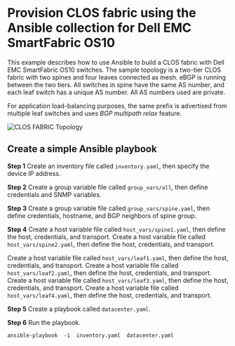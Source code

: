 


# Provision CLOS fabric using the Ansible collection for Dell EMC SmartFabric OS10

This example describes how to use Ansible to build a CLOS fabric with Dell EMC SmartFabric OS10 switches. The sample topology is a two-tier CLOS fabric with two spines and four leaves connected as mesh. eBGP is running between the two tiers. All switches in spine have the same AS number, and each leaf switch has a unique AS number. All AS numbers used are private.

For application load-balancing purposes, the same prefix is advertised from multiple leaf switches and uses  _BGP multipath relax_  feature.

![CLOS FABRIC Topology](https://ansible-dellos-docs.readthedocs.io/en/latest/_images/topo.png)

## Create a simple Ansible playbook

**Step 1**
Create an inventory file called  `inventory.yaml`, then specify the device IP address.

**Step 2**
Create a group variable file called `group_vars/all`, then define credentials and SNMP variables.

**Step 3**
Create a group variable file called  `group_vars/spine.yaml`, then define credentials, hostname, and BGP neighbors of spine group.

**Step 4**
Create a host variable file called  `host_vars/spine1.yaml`, then define the host, credentials, and transport.
Create a host variable file called `host_vars/spine2.yaml`, then define the host, credentials, and transport.

Create a host variable file called `host_vars/leaf1.yaml`, then define the host, credentials, and transport.
Create a host variable file called `host_vars/leaf2.yaml`, then define the host, credentials, and transport.
Create a host variable file called `host_vars/leaf3.yaml`, then define the host, credentials, and transport.
Create a host variable file called `host_vars/leaf4.yaml`, then define the host, credentials, and transport.

**Step 5**
Create a playbook called  `datacenter.yaml`.

**Step 6**
Run the playbook.

`ansible-playbook  -i  inventory.yaml  datacenter.yaml`

